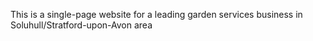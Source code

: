 This is a single-page website for a leading garden services business in Soluhull/Stratford-upon-Avon area